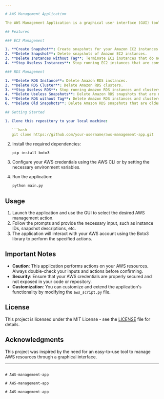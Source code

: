 ```yaml
---

# AWS Management Application

The AWS Management Application is a graphical user interface (GUI) tool built in Python using the `tkinter` library for managing various aspects of your Amazon Web Services (AWS) resources, specifically Amazon EC2 instances and Amazon RDS (Relational Database Service) resources.

## Features

### EC2 Management

1. **Create Snapshot**: Create snapshots for your Amazon EC2 instances with a custom description.
2. **Delete Snapshot**: Delete snapshots of Amazon EC2 instances.
3. **Delete Instances without Tag**: Terminate EC2 instances that do not have a specified tag.
4. **Stop Useless Instances**: Stop running EC2 instances that are considered "useless."

### RDS Management

1. **Delete RDS Instance**: Delete Amazon RDS instances.
2. **Delete RDS Cluster**: Delete Amazon RDS clusters.
3. **Stop Useless RDS**: Stop running Amazon RDS instances and clusters that are considered "useless."
4. **Delete Useless Snapshots**: Delete Amazon RDS snapshots that are no longer needed.
5. **Delete RDS without Tag**: Delete Amazon RDS instances and clusters that do not have a specified tag.
6. **Delete Old Snapshots**: Delete Amazon RDS snapshots that are older than a specified timeframe.

## Getting Started

1. Clone this repository to your local machine:

   ```bash
   git clone https://github.com/your-username/aws-management-app.git
   ```

2. Install the required dependencies:

   ```bash
   pip install boto3
   ```

3. Configure your AWS credentials using the AWS CLI or by setting the necessary environment variables.

4. Run the application:

   ```bash
   python main.py
   ```

## Usage

1. Launch the application and use the GUI to select the desired AWS management action.
2. Follow the prompts and provide the necessary input, such as instance IDs, snapshot descriptions, etc.
3. The application will interact with your AWS account using the Boto3 library to perform the specified actions.

## Important Notes

- **Caution**: This application performs actions on your AWS resources. Always double-check your inputs and actions before confirming.
- **Security**: Ensure that your AWS credentials are properly secured and not exposed in your code or repository.
- **Customization**: You can customize and extend the application's functionality by modifying the `aws_script.py` file.

## License

This project is licensed under the MIT License - see the [LICENSE](LICENSE) file for details.

## Acknowledgments

This project was inspired by the need for an easy-to-use tool to manage AWS resources through a graphical interface.

---
```

#   A W S - m a n a g e m e n t - a p p  
 #   A W S - m a n a g e m e n t - a p p  
 #   A W S - m a n a g e m e n t - a p p  
 